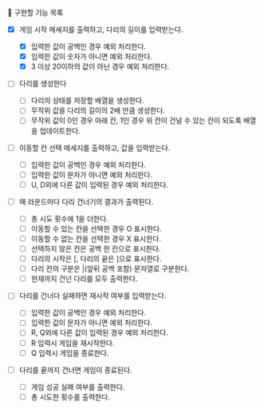 📌 구현할 기능 목록

- [x] 게임 시작 메세지를 출력하고, 다리의 길이를 입력받는다.

  - [x] 입력한 값이 공백인 경우 예외 처리한다.
  - [x] 입력한 값이 숫자가 아니면 예외 처리한다.
  - [x] 3 이상 20이하의 값이 아닌 경우 예외 처리한다.

- [ ] 다리를 생성한다

  - [ ] 다리의 상태를 저장할 배열을 생성한다.
  - [ ] 무작위 값을 다리의 길이의 2배 만큼 생성한다.
  - [ ] 무작위 값이 0인 경우 아래 칸, 1인 경우 위 칸이 건널 수 있는 칸이 되도록 배열을 업데이트한다.

- [ ] 이동할 칸 선택 메세지를 출력하고, 값을 입력받는다.

  - [ ] 입력한 값이 공백인 경우 예외 처리한다.
  - [ ] 입력한 값이 문자가 아니면 예외 처리한다.
  - [ ] U, D외에 다른 값이 입력된 경우 예외 처리한다.

- [ ] 매 라운드마다 다리 건너기의 결과가 출력된다.

  - [ ] 총 시도 횟수에 1을 더한다.
  - [ ] 이동할 수 있는 칸을 선택한 경우 O 표시한다.
  - [ ] 이동할 수 없는 칸을 선택한 경우 X 표시한다.
  - [ ] 선택하지 않은 칸은 공백 한 칸으로 표시한다.
  - [ ] 다리의 시작은 [, 다리의 끝은 ]으로 표시한다.
  - [ ] 다리 칸의 구분은 |(앞뒤 공백 포함) 문자열로 구분한다.
  - [ ] 현재까지 건넌 다리를 모두 출력한다.

- [ ] 다리를 건너다 실패하면 재시작 여부를 입력받는다.

  - [ ] 입력한 값이 공백인 경우 예외 처리한다.
  - [ ] 입력한 값이 문자가 아니면 예외 처리한다.
  - [ ] R, Q외에 다른 값이 입력된 경우 예외 처리한다.
  - [ ] R 입력시 게임을 재시작한다.
  - [ ] Q 입력시 게임을 종료한다.

- [ ] 다리를 끝까지 건너면 게임이 종료된다.

  - [ ] 게임 성공 실패 여부를 출력한다.
  - [ ] 총 시도한 횟수를 출력한다.
